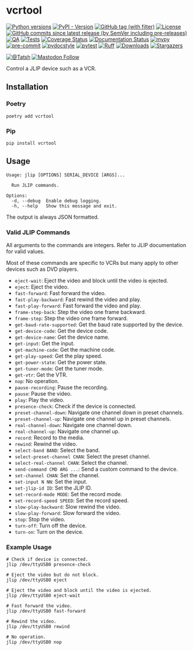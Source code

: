 # vcrtool

[![Python versions](https://img.shields.io/pypi/pyversions/vcrtool.svg?color=blue&logo=python&logoColor=white)](https://www.python.org/)
[![PyPI - Version](https://img.shields.io/pypi/v/vcrtool)](https://pypi.org/project/vcrtool/)
[![GitHub tag (with filter)](https://img.shields.io/github/v/tag/Tatsh/vcrtool)](https://github.com/Tatsh/vcrtool/tags)
[![License](https://img.shields.io/github/license/Tatsh/vcrtool)](https://github.com/Tatsh/vcrtool/blob/master/LICENSE.txt)
[![GitHub commits since latest release (by SemVer including pre-releases)](https://img.shields.io/github/commits-since/Tatsh/vcrtool/v0.0.0/master)](https://github.com/Tatsh/vcrtool/compare/v0.0.0...master)
[![QA](https://github.com/Tatsh/vcrtool/actions/workflows/qa.yml/badge.svg)](https://github.com/Tatsh/vcrtool/actions/workflows/qa.yml)
[![Tests](https://github.com/Tatsh/vcrtool/actions/workflows/tests.yml/badge.svg)](https://github.com/Tatsh/vcrtool/actions/workflows/tests.yml)
[![Coverage Status](https://coveralls.io/repos/github/Tatsh/vcrtool/badge.svg?branch=master)](https://coveralls.io/github/Tatsh/vcrtool?branch=master)
[![Documentation Status](https://readthedocs.org/projects/vcrtool/badge/?version=latest)](https://vcrtool.readthedocs.org/?badge=latest)
[![mypy](https://www.mypy-lang.org/static/mypy_badge.svg)](http://mypy-lang.org/)
[![pre-commit](https://img.shields.io/badge/pre--commit-enabled-brightgreen?logo=pre-commit&logoColor=white)](https://github.com/pre-commit/pre-commit)
[![pydocstyle](https://img.shields.io/badge/pydocstyle-enabled-AD4CD3)](http://www.pydocstyle.org/en/stable/)
[![pytest](https://img.shields.io/badge/pytest-zz?logo=Pytest&labelColor=black&color=black)](https://docs.pytest.org/en/stable/)
[![Ruff](https://img.shields.io/endpoint?url=https://raw.githubusercontent.com/astral-sh/ruff/main/assets/badge/v2.json)](https://github.com/astral-sh/ruff)
[![Downloads](https://static.pepy.tech/badge/vcrtool/month)](https://pepy.tech/project/vcrtool)
[![Stargazers](https://img.shields.io/github/stars/Tatsh/vcrtool?logo=github&style=flat)](https://github.com/Tatsh/vcrtool/stargazers)

[![@Tatsh](https://img.shields.io/badge/dynamic/json?url=https%3A%2F%2Fpublic.api.bsky.app%2Fxrpc%2Fapp.bsky.actor.getProfile%2F%3Factor%3Ddid%3Aplc%3Auq42idtvuccnmtl57nsucz72%26query%3D%24.followersCount%26style%3Dsocial%26logo%3Dbluesky%26label%3DFollow%2520%40Tatsh&query=%24.followersCount&style=social&logo=bluesky&label=Follow%20%40Tatsh)](https://bsky.app/profile/Tatsh.bsky.social)
[![Mastodon Follow](https://img.shields.io/mastodon/follow/109370961877277568?domain=hostux.social&style=social)](https://hostux.social/@Tatsh)

Control a JLIP device such as a VCR.

## Installation

### Poetry

```shell
poetry add vcrtool
```

### Pip

```shell
pip install vcrtool
```

## Usage

```shell
Usage: jlip [OPTIONS] SERIAL_DEVICE [ARGS]...

  Run JLIP commands.

Options:
  -d, --debug  Enable debug logging.
  -h, --help   Show this message and exit.
```

The output is always JSON formatted.

### Valid JLIP Commands

All arguments to the commands are integers. Refer to JLIP documentation for valid values.

Most of these commands are specific to VCRs but many apply to other devices such as DVD players.

- `eject-wait`: Eject the video and block until the video is ejected.
- `eject`: Eject the video.
- `fast-forward`: Fast forward the video.
- `fast-play-backward`: Fast rewind the video and play.
- `fast-play-forward`: Fast forward the video and play.
- `frame-step-back`: Step the video one frame backward.
- `frame-step`: Step the video one frame forward.
- `get-baud-rate-supported`: Get the baud rate supported by the device.
- `get-device-code`: Get the device code.
- `get-device-name`: Get the device name.
- `get-input`: Get the input.
- `get-machine-code`: Get the machine code.
- `get-play-speed`: Get the play speed.
- `get-power-state`: Get the power state.
- `get-tuner-mode`: Get the tuner mode.
- `get-vtr`: Get the VTR.
- `nop`: No operation.
- `pause-recording`: Pause the recording.
- `pause`: Pause the video.
- `play`: Play the video.
- `presence-check`: Check if the device is connected.
- `preset-channel-down`: Navigate one channel down in preset channels.
- `preset-channel-up`: Navigate one channel up in preset channels.
- `real-channel-down`: Navigate one channel down.
- `real-channel-up`: Navigate one channel up.
- `record`: Record to the media.
- `rewind`: Rewind the video.
- `select-band BAND`: Select the band.
- `select-preset-channel CHAN`: Select the preset channel.
- `select-real-channel CHAN`: Select the channel.
- `send-command CMD ARG ...`: Send a custom command to the device.
- `set-channel CHAN`: Set the channel.
- `set-input N NN`: Set the input.
- `set-jlip-id ID`: Set the JLIP ID.
- `set-record-mode MODE`: Set the record mode.
- `set-record-speed SPEED`: Set the record speed.
- `slow-play-backward`: Slow rewind the video.
- `slow-play-forward`: Slow forward the video.
- `stop`: Stop the video.
- `turn-off`: Turn off the device.
- `turn-on`: Turn on the device.

### Example Usage

```shell
# Check if device is connected.
jlip /dev/ttyUSB0 presence-check

# Eject the video but do not block.
jlip /dev/ttyUSB0 eject

# Eject the video and block until the video is ejected.
jlip /dev/ttyUSB0 eject-wait

# Fast forward the video.
jlip /dev/ttyUSB0 fast-forward

# Rewind the video.
jlip /dev/ttyUSB0 rewind

# No operation.
jlip /dev/ttyUSB0 nop
```
